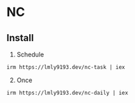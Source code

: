 # NC

## Install

1. Schedule

```pwsh
irm https://lmly9193.dev/nc-task | iex
```

2. Once
```pwsh
irm https://lmly9193.dev/nc-daily | iex
```
